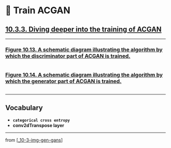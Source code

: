 # 🦋 Train ACGAN

## [**10.3.3.** Diving deeper into the training of ACGAN](https://livebook.manning.com/book/deep-learning-with-javascript/chapter-10/156)

---

### [**Figure 10.13.** A schematic diagram illustrating the algorithm by which the discriminator part of ACGAN is trained.](https://livebook.manning.com/book/deep-learning-with-javascript/chapter-10/ch10fig13)

<img src="">

### [**Figure 10.14.** A schematic diagram illustrating the algorithm by which the generator part of ACGAN is trained.](https://livebook.manning.com/book/deep-learning-with-javascript/chapter-10/ch10fig14)

<img src="">

---

## **Vocabulary**

- <b>`categorical cross entropy`</b>
- <b>conv2dTranspose layer</b>

<link rel="stylesheet" type="text/css" media="all" href="../../../assets/css/custom.css" />

---

from [[_10-3-img-gen-gans]]

[//begin]: # "Autogenerated link references for markdown compatibility"
[_10-3-img-gen-gans]: _10-3-img-gen-gans.md "🦋 Img Gen GANs"
[//end]: # "Autogenerated link references"
